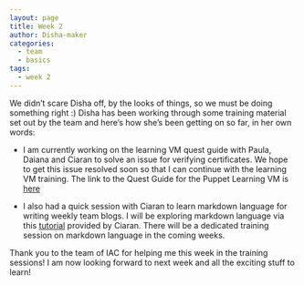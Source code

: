 ```yaml
---
layout: page
title: Week 2
author: Disha-maker
categories:
  - team
  - basics
tags:
  - week 2
---
```


We didn’t scare Disha off, by the looks of things, so we must be doing something right :)
Disha has been working through some training material set out by the team and here’s how she’s been getting on so far, in her own words:

* I am currently working on the learning VM quest guide with Paula, Daiana and Ciaran to solve an issue for verifying certificates. We hope to get this issue resolved soon so that I can continue with the learning VM training. The link to the Quest Guide for the Puppet Learning VM is [here](https://github.com/puppetlabs/puppet-quest-guide)

* I also had a quick session with Ciaran to learn markdown language for writing weekly team blogs. I will be exploring markdown language via this [tutorial](https://www.markdowntutorial.com/) provided by Ciaran. There will be a dedicated training session on markdown language in the coming weeks.

Thank you to the team of IAC for helping me this week in the training sessions!
I am now looking forward to next week and all the exciting stuff to learn!
